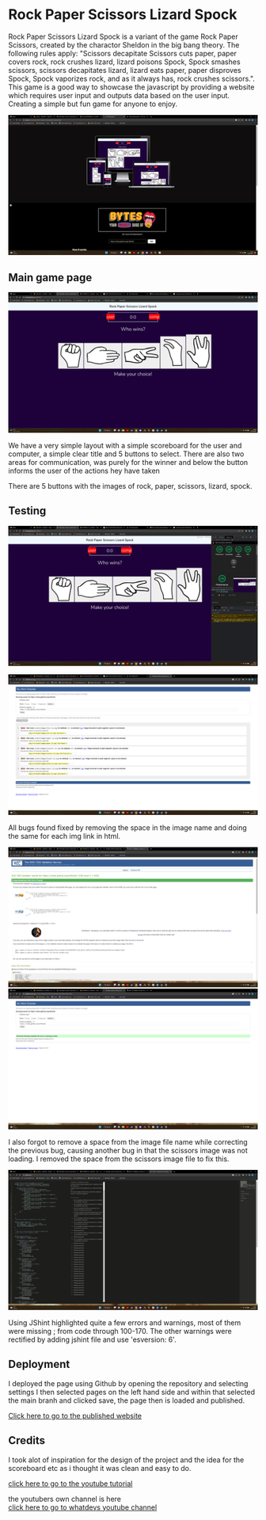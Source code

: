 # Rock Paper Scissors Lizard Spock

Rock Paper Scissors Lizard Spock is a variant of the game Rock Paper Scissors, created by the charactor Sheldon in the big bang theory. The following rules apply: "Scissors decapitate Scissors cuts paper, paper covers rock, rock crushes lizard, lizard poisons Spock, Spock smashes scissors, scissors decapitates lizard, lizard eats paper, paper disproves Spock, Spock vaporizes rock, and as it always has, rock crushes scissors.". This game is a good way to showcase the javascript by providing a website which requires user input and outputs data based on the user input. Creating a simple but fun game for anyone to enjoy.

![Image of am I resposive](assets/images/amiresponsive.png)

## Main game page

![Image of main game](assets/images/Game.png)

We have a very simple layout with a simple scoreboard for the user and computer, a simple clear title and 5 buttons to select. There are also two areas for communication, was purely for the winner and below the button informs the user of the actions hey have taken

There are 5 buttons with the images of rock, paper, scissors, lizard, spock. 

## Testing

![Image of lighthouse test](assets/images/lighthouse.png)

![Image of bugs found in HTML validator](assets/images/HTMLvalidator.png)

All bugs found fixed by removing the space in the image name and doing the same for each img link in html.

![Image of css validator](assets/images/cssValidator.png)
![Image of corrected HTML validator](assets/images/htmlValidator2.png)

I also forgot to remove a space from the image file name while correcting the previous bug, causing another bug in that the scissors image was not loading. I removed the space from the scissors image file to fix this.

![Image of JS hints](assets/images/JSHint.png)

Using JShint highlighted quite a few errors and warnings, most of them were missing ; from code through 100-170. The other warnings were rectified by adding jshint file and use 'esversion: 6'.
## Deployment

I deployed the page using Github by opening the repository and selecting settings I then selected pages on the left hand side and within that selected the main branh and clicked save, the page then is loaded and published.

[Click here to go to the published website](https://rsrbai.github.io/portfolio2/)

## Credits

I took alot of inspiration for the design of the project and the idea for the scoreboard etc as i thought it was clean and easy to do.

[click here to go to the youtube tutorial](https://www.youtube.com/watch?v=jaVNP3nIAv0&t=350s&ab_channel=freeCodeCamp.org)

the youtubers own channel is here  
[click here to go to whatdevs youtube channel](https://www.youtube.com/channel/UC0tRdbXVDbhaRvZPKsRgmxg)
